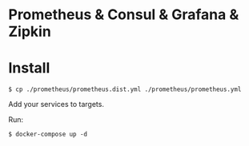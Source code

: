 Prometheus & Consul & Grafana & Zipkin
======================================

# Install

```
$ cp ./prometheus/prometheus.dist.yml ./prometheus/prometheus.yml
```
Add your services to targets.

Run:

```
$ docker-compose up -d
```